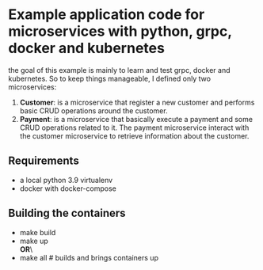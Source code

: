 # Example application code for microservices with python, grpc, docker and kubernetes
the goal of this example is mainly to learn and test grpc, docker and kubernetes. So to keep things manageable, I defined only two microservices:
1. **Customer**: is a microservice that register a new customer and performs basic CRUD operations around the customer.
2. **Payment**: is a microservice that basically execute a payment and some CRUD operations related to it.
The payment microservice interact with the customer microservice to retrieve information about the customer. 

## Requirements
* a local python 3.9 virtualenv 
* docker with docker-compose

## Building the containers
- make build
- make up\
**OR**\
- make all # builds and brings containers up

